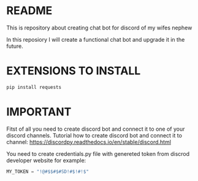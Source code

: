 # README
This is repository about creating chat bot for discord of my wifes nephew

In this reposiory I will create a functional chat bot and upgrade it in the future.

# EXTENSIONS TO INSTALL
```py
pip install requests
```

# IMPORTANT
Fitst of all you need to create discord bot and connect it to one of your discord channels.
Tutorial how to create discord bot and connect it to channel: https://discordpy.readthedocs.io/en/stable/discord.html

You need to create credentials.py file with genereted token from discrod developer website for example:
```py
MY_TOKEN = "!@#$$#$#SD!#$!#!$"
```
